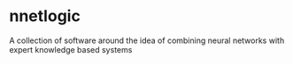 # nnetlogic
A collection of software around the idea of combining neural networks with expert knowledge based systems
